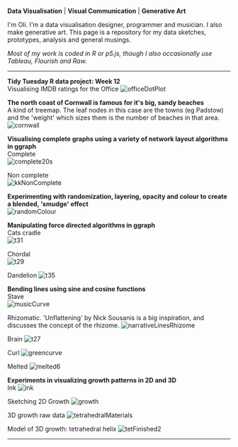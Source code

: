 **Data Visualisation** | **Visual Communication** | **Generative Art**

I'm Oli. I'm a data visualisation designer, programmer and musician. I also make generative art. This page is a repository for my data sketches, prototypes, analysis and general musings.

*Most of my work is coded in R or p5.js, though I also occasionally use Tableau, Flourish and Raw.*

----------

**Tidy Tuesday R data project: Week 12**  
Visualising IMDB ratings for the Office
![officeDotPlot](/officeDotPlot.png)

**The north coast of Cornwall is famous for it's big, sandy beaches**  
A kind of treemap. The leaf nodes in this case are the towns (eg Padstow) and the 'weight' which sizes them is the number of beaches in that area.  
![cornwall](/cornwall.png)


**Visualising complete graphs using a variety of network layout algorithms in ggraph**    
Complete  
![complete20s](/complete20s.png)

Non complete  
![kkNonComplete](/kkNonComplete.png)


**Experimenting with randomization, layering, opacity and colour to create a blended, 'smudge' effect**  
![randomColour](/randomColour.png)


**Manipulating force directed algorithms in ggraph**  
Cats cradle  
![t31](/t31.png)

Chordal  
![t29](/t29.png)

Dandelion
![t35](/t35.jpg)


**Bending lines using sine and cosine functions**  
Stave  
![musicCurve](/musicCurve.png)

Rhizomatic. 'Unflattening' by Nick Sousanis is a big inspiration, and discusses the concept of the rhizome.
![narrativeLinesRhizome](/narrativeLinesRhizome.jpg)

Brain
![t27](/t27.jpg)

Curl
![greencurve](/greencurve.png)

Melted
![melted6](/melted6.png)

**Experiments in visualizing growth patterns in 2D and 3D**  
Ink
![ink](/ink.png)

Sketching 2D Growth
![growth](/growth.png)

3D growth raw data
![tetrahedralMaterials](/tetrahedralMaterials.png)

Model of 3D growth: tetrahedral helix
![tetFinished2](/tetFinished2.png)

----------




